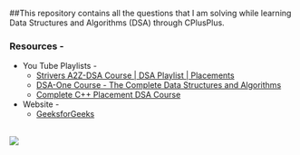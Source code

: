 ##This repository contains all the questions that I am solving while learning Data Structures and Algorithms (DSA) through CPlusPlus.

### Resources -
<ul>
  <li>
    You Tube Playlists -
    <ul>
      <li><a href = "https://www.youtube.com/playlist?list=PLgUwDviBIf0oF6QL8m22w1hIDC1vJ_BHz" target = "_blank">Strivers A2Z-DSA Course | DSA Playlist | Placements</a></li>
      <li><a href = "https://www.youtube.com/playlist?list=PLUcsbZa0qzu3yNzzAxgvSgRobdUUJvz7p" target = "_blank">DSA-One Course - The Complete Data Structures and Algorithms</a></li>
      <li><a href = "https://www.youtube.com/playlist?list=PLDzeHZWIZsTryvtXdMr6rPh4IDexB5NIA" target = "_blank">Complete C++ Placement DSA Course</a></li>
    </ul>
  </li>
  <li>
    Website -
    <ul>
      <li><a href = "https://www.geeksforgeeks.org/learn-data-structures-and-algorithms-dsa-tutorial/?ref=shm" target = "_blank">GeeksforGeeks</a></li>
    </ul>
  </li>
</ul>
<br>
<img src = "https://media.geeksforgeeks.org/wp-content/cdn-uploads/20230807133054/Data-structure-algorithm.png" align = "center" />
